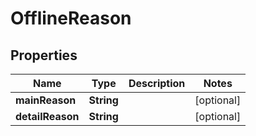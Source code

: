 

# OfflineReason


## Properties

Name | Type | Description | Notes
------------ | ------------- | ------------- | -------------
**mainReason** | **String** |  |  [optional]
**detailReason** | **String** |  |  [optional]




